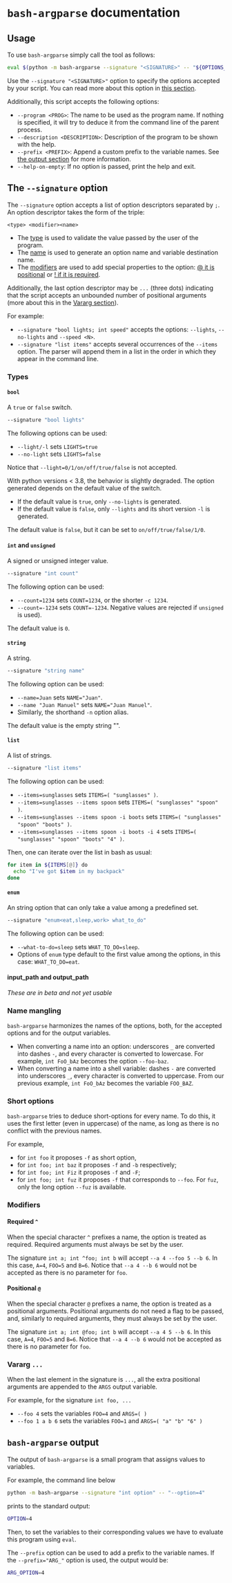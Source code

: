 # `bash-argparse` documentation

## Usage

To use `bash-argparse` simply call the tool as follows:

```bash
eval $(python -m bash-argparse --signature "<SIGNATURE>" -- "${OPTIONS_TO_PARSE}")
```

Use the `--signature "<SIGNATURE>"` option to specify the options accepted by your script. You can read more about this option in [this section](#the---signature-option).

Additionally, this script accepts the following options:

* `--program <PROG>`: The name to be used as the program name. If nothing is specified, it will try to deduce it from the command line of the parent process.
* `--description <DESCRIPTION>`: Description of the program to be shown with the help.
* `--prefix <PREFIX>`: Append a custom prefix to the variable names. See [the output section](#bash-argparse-output) for more information.
* `--help-on-empty`: If no option is passed, print the help and exit. 

## The `--signature` option 

The `--signature` option accepts a list of option descriptors separated by `;`. An option descriptor takes the form of the triple:

```
<type> <modifier><name>
```

* The [type](#types) is used to validate the value passed by the user of the program.
* The [name](#name-mangling) is used to generate an option name and variable destination name.
* The [modifiers](#modifiers) are used to add special properties to the option: [@ it is positional](#positional) or [! if it is required](#required).

Additionally, the last option descriptor may be `...` (three dots) indicating that the script accepts an unbounded number of positional arguments (more about this in the [Vararg section](#vararg)).

For example:
* `--signature "bool lights; int speed"` accepts the options: `--lights`, `--no-lights` and `--speed <N>`.
* `--signature "list items"` accepts several occurrences of the `--items` option. The parser will append them in a list in the order in which they appear in the command line.

### Types

#### `bool`

A `true` or `false` switch.

```bash
--signature "bool lights"
```

The following options can be used:

* `--light/-l` sets `LIGHTS=true`
* `--no-light` sets `LIGHTS=false`

Notice that `--light=0/1/on/off/true/false` is not accepted.

With python versions < 3.8, the behavior is slightly degraded. The option generated depends on the default value of the switch.

* If the default value is `true`, only `--no-lights` is generated.
* If the default value is `false`, only `--lights` and its short version `-l` is generated.

The default value is `false`, but it can be set to `on/off/true/false/1/0`.

#### `int` and `unsigned`

A signed or unsigned integer value.

```bash
--signature "int count"
```

The following option can be used:

* `--count=1234` sets `COUNT=1234`, or the shorter `-c 1234`.
* `--count=-1234` sets `COUNT=-1234`. Negative values are rejected if `unsigned` is used).

The default value is `0`.

#### `string`

A string.

```bash
--signature "string name"
```

The following option can be used:

* `--name=Juan` sets `NAME="Juan"`.
* `--name "Juan Manuel"`  sets `NAME="Juan Manuel"`. 
* Similarly, the shorthand `-n` option alias. 

The default value is the empty string "".

#### `list`

A list of strings.

```bash
--signature "list items"
```

The following option can be used:

* `--items=sunglasses` sets `ITEMS=( "sunglasses" )`.
* `--items=sunglasses --items spoon` sets `ITEMS=( "sunglasses" "spoon" )`.
* `--items=sunglasses --items spoon -i boots` sets `ITEMS=( "sunglasses" "spoon" "boots" )`.
* `--items=sunglasses --items spoon -i boots -i 4` sets `ITEMS=( "sunglasses" "spoon" "boots" "4" )`.

Then, one can iterate over the list in bash as usual:

```bash
for item in ${ITEMS[@]} do
  echo "I've got $item in my backpack"
done
```

#### `enum`

An string option that can only take a value among a predefined set. 

```bash
--signature "enum<eat,sleep,work> what_to_do"
```

The following option can be used:

* `--what-to-do=sleep` sets `WHAT_TO_DO=sleep`.
* Options of `enum` type default to the first value among the options, in this case: `WHAT_TO_DO=eat`.

#### input_path and output_path

_These are in beta and not yet usable_

### Name mangling

`bash-argparse` harmonizes the names of the options, both, for the accepted options and for the output variables.

* When converting a name into an option: underscores `_` are converted into dashes `-`, and every character is converted to lowercase.
  For example, `int FoO_bAz` becomes the option `--foo-baz`.
* When converting a name into a shell variable: dashes `-` are converted into underscores `_`, every character is converted to uppercase.
  From our previous example, `int FoO_bAz` becomes the variable `FOO_BAZ`.

### Short options

`bash-argparse` tries to deduce short-options for every name. To do this, it uses the first letter (even in uppercase) of the name,
as long as there is no conflict with the previous names.

For example,
* for `int foo` it proposes `-f` as short option,
* for `int foo; int baz` it proposes `-f` and `-b` respectively;
* for `int foo; int Fiz` it proposes `-f` and `-F`;
* for `int foo; int fuz` it proposes `-f` that corresponds to `--foo`. For `fuz`, only the long option `--fuz` is available.

### Modifiers

#### Required `^`

When the special character `^` prefixes a name, the option is treated as required.
Required arguments must always be set by the user.

The signature `int a; int ^foo; int b` will accept `--a 4 --foo 5 --b 6`. In this case, `A=4`, `FOO=5` and `B=6`.
Notice that `--a 4 --b 6` would not be accepted as there is no parameter for `foo`.

#### Positional `@`

When the special character `@` prefixes a name, the option is treated as a positional arguments.
Positional arguments do not need a flag to be passed, and, similarly to required arguments, they must always be set by the user.

The signature `int a; int @foo; int b` will accept `--a 4 5 --b 6`. In this case, `A=4`, `FOO=5` and `B=6`.
Notice that `--a 4 --b 6` would not be accepted as there is no parameter for `foo`.

### Vararg `...`

When the last element in the signature is `...`, all the extra positional arguments are appended to the `ARGS` output variable.

For example, for the signature `int foo, ...`
* `--foo 4` sets the variables `FOO=4` and `ARGS=( )`
* `--foo 1 a b 6` sets the variables `FOO=1` and `ARGS=( "a" "b" "6" )`

## `bash-argparse` output

The output of `bash-argparse` is a small program that assigns values to variables.

For example, the command line below
```bash
python -m bash-argparse --signature "int option" -- "--option=4"
```

prints to the standard output:

```bash
OPTION=4
```

Then, to set the variables to their corresponding values we have to evaluate this program using `eval`.

The `--prefix` option can be used to add a prefix to the variable names.
If the `--prefix="ARG_"` option is used, the output would be:

```bash
ARG_OPTION=4
```

